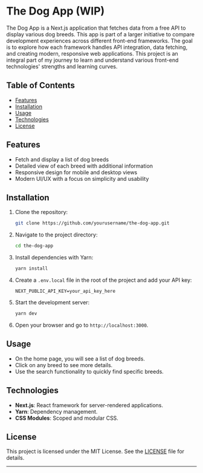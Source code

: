 # The Dog App (WIP)

The Dog App is a Next.js application that fetches data from a free API to display various dog breeds. This app is part of a larger initiative to compare development experiences across different front-end frameworks. The goal is to explore how each framework handles API integration, data fetching, and creating modern, responsive web applications. This project is an integral part of my journey to learn and understand various front-end technologies' strengths and learning curves.

## Table of Contents
- [Features](#features)
- [Installation](#installation)
- [Usage](#usage)
- [Technologies](#technologies)
- [License](#license)

## Features
- Fetch and display a list of dog breeds
- Detailed view of each breed with additional information
- Responsive design for mobile and desktop views
- Modern UI/UX with a focus on simplicity and usability

## Installation

1. Clone the repository:
    ```bash
    git clone https://github.com/yourusername/the-dog-app.git
    ```

2. Navigate to the project directory:
    ```bash
    cd the-dog-app
    ```

3. Install dependencies with Yarn:
    ```bash
    yarn install
    ```

4. Create a `.env.local` file in the root of the project and add your API key:
    ```plaintext
    NEXT_PUBLIC_API_KEY=your_api_key_here
    ```

5. Start the development server:
    ```bash
    yarn dev
    ```

6. Open your browser and go to `http://localhost:3000`.

## Usage

- On the home page, you will see a list of dog breeds.
- Click on any breed to see more details.
- Use the search functionality to quickly find specific breeds.

## Technologies

- **Next.js**: React framework for server-rendered applications.
- **Yarn**: Dependency management.
- **CSS Modules**: Scoped and modular CSS.

## License

This project is licensed under the MIT License. See the [LICENSE](LICENSE) file for details.

---
